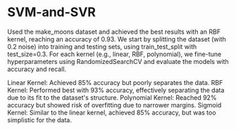 # SVM-and-SVR
Used the make_moons dataset and achieved the best results with an RBF kernel, reaching an accuracy of 0.93.
We start by splitting the dataset (with 0.2 noise) into training and testing sets, using train_test_split with test_size=0.3. For each kernel (e.g., linear, RBF, polynomial), we fine-tune hyperparameters using RandomizedSearchCV and evaluate the models with accuracy and recall.

Linear Kernel: Achieved 85% accuracy but poorly separates the data.
RBF Kernel: Performed best with 93% accuracy, effectively separating the data due to its fit to the dataset's structure.
Polynomial Kernel: Reached 92% accuracy but showed risk of overfitting due to narrower margins.
Sigmoid Kernel: Similar to the linear kernel, achieved 85% accuracy, but was too simplistic for the data.
